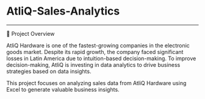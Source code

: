 # **AtliQ-Sales-Analytics**
---
📌 Project Overview

AtliQ Hardware is one of the fastest-growing companies in the electronic goods market. Despite its rapid growth, the company faced significant losses in Latin America due to intuition-based decision-making. To improve decision-making, AtliQ is investing in data analytics to drive business strategies based on data insights.

This project focuses on analyzing sales data from AtliQ Hardware using Excel to generate valuable business insights.
